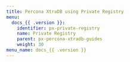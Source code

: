 ```yaml
---
title: Percona XtraDB using Private Registry
menu:
  docs_{{ .version }}:
    identifier: px-private-registry
    name: Private Registry
    parent: px-percona-xtradb-guides
    weight: 30
menu_name: docs_{{ .version }}
---
```


